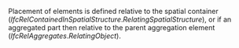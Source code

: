Placement of elements is defined relative to the spatial container (_IfcRelContainedInSpatialStructure_._RelatingSpatialStructure_), or if an aggregated part then relative to the parent aggregation element (_IfcRelAggregates_._RelatingObject_).